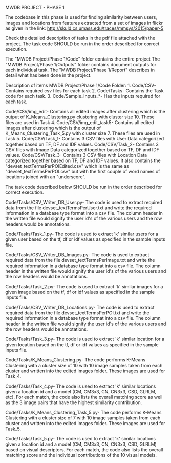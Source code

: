 MWDB PROJECT - PHASE 1

The codebase in this phase is used for finding similarity between users, images and locations from features extracted from a set of images in flickr as given in the link: http://skuld.cs.umass.edu/traces/mmsys/2015/paper-5

Check the detailed description of tasks in the pdf file attached with the project. The task code SHOULD be run in the order described for correct execution.

The "MWDB Project/Phase 1/Code" folder contains the entire project
The "MWDB Project/Phase 1/Outputs" folder contains document outputs for each individual task.
The "MWDB Project/Phase 1/Report" describes in detail what has been done in the project.

Description of items MWDB Project/Phase 1/Code Folder:
	1. Code/CSV- Contains required csv files for each task
	2. Code/Tasks- Contains the Task code for each task.
	3. Code/Sample_Inputs_*- Has the inputs required for each task.
	
Code/CSV/img_edit- Contains all edited images after clustering which is the output of K_Means_Clustering.py clustering with cluster size 10. These 	
					files are used in Task 4.
Code/CSV/img_edit_task5- Contains all edited images after clustering which is the output of K_Means_Clustering_Task_5.py with cluster size 7. These 
					files are used in Task 5.
Code/CSV/Task_1- Contains 3 CSV files with User Data categorized together based on TF, DF and IDF values.
Code/CSV/Task_2- Contains 3 CSV files with Image Data categorized together based on TF, DF and IDF values.
Code/CSV/Task_3- Contains 3 CSV files with Location Data categorized together based on TF, DF and IDF values. It also contains the "devset_textTermsPerPOIEdited.csv" which is the same as "devset_textTermsPerPOI.csv" but with the first couple of word names of locations joined with an "underscore".

The task code described below SHOULD be run in the order described for correct execution.

Code/Tasks/CSV_Writer_DB_User.py- The code is used to extract required data from the file devset_textTermsPerUser.txt and write the required 		
information in a database type format into a csv file. The column header in the written file would signify the user id's of the various users and the row headers would be annotations.

Code/Tasks/Task_1.py- The code is used to extract 'k' similar users for a given user based on the tf, df or idf values as specified in the sample inputs file.

Code/Tasks/CSV_Writer_DB_Images.py- The code is used to extract required data from the file devset_textTermsPerImage.txt and write the required information in a database type format into a csv file. The column header in the written file would signify the user id's of the various users and the row headers would be annotations.

Code/Tasks/Task_2.py- The code is used to extract 'k' similar images for a given image based on the tf, df or idf values as specified in the sample inputs file.

Code/Tasks/CSV_Writer_DB_Locations.py- The code is used to extract required data from the file devset_textTermsPerPOI.txt and write the required information in a database type format into a csv file. The column header in the written file would signify the user id's of the various users and the row headers would be annotations.

Code/Tasks/Task_3.py- The code is used to extract 'k' similar location for a given location based on the tf, df or idf values as specified in the sample inputs file.

Code/Tasks/K_Means_Clustering.py- The code performs K-Means Clustering with a cluster size of 10 with 10 image samples taken from each cluster and written into the edited images folder. These images are used for Task_4.

Code/Tasks/Task_4.py- The code is used to extract 'k' similar locations given a location id and a model (CM, CM3x3, CN, CN3x3, CSD, GLRLM, etc). For each match, the code also lists the overall matching score as well as the 3 image pairs that have the highest similarity contribution.

Code/Tasks/K_Means_Clustering_Task_5.py- The code performs K-Means Clustering with a cluster size of 7 with 10 image samples taken from each cluster and written into the edited images folder. These images are used for Task_5.

Code/Tasks/Task_5.py- The code is used to extract 'k' similar locations given a location id and a model (CM, CM3x3, CN, CN3x3, CSD, GLRLM) based on visual descriptors. For each match, the code also lists the overall matching score and the individual contributions of the 10 visual models.
